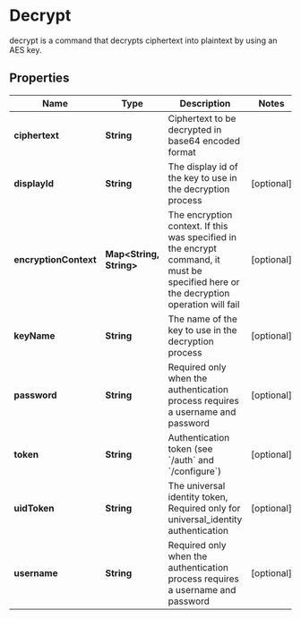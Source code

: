 

# Decrypt

decrypt is a command that decrypts ciphertext into plaintext by using an AES key.
## Properties

Name | Type | Description | Notes
------------ | ------------- | ------------- | -------------
**ciphertext** | **String** | Ciphertext to be decrypted in base64 encoded format | 
**displayId** | **String** | The display id of the key to use in the decryption process |  [optional]
**encryptionContext** | **Map&lt;String, String&gt;** | The encryption context. If this was specified in the encrypt command, it must be specified here or the decryption operation will fail |  [optional]
**keyName** | **String** | The name of the key to use in the decryption process |  [optional]
**password** | **String** | Required only when the authentication process requires a username and password |  [optional]
**token** | **String** | Authentication token (see &#x60;/auth&#x60; and &#x60;/configure&#x60;) |  [optional]
**uidToken** | **String** | The universal identity token, Required only for universal_identity authentication |  [optional]
**username** | **String** | Required only when the authentication process requires a username and password |  [optional]



